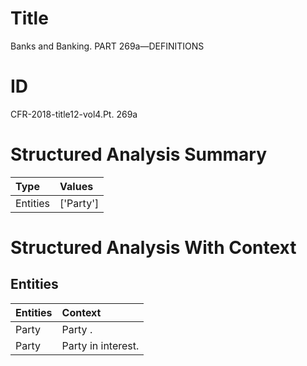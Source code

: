 # Title

 Banks and Banking. PART 269a—DEFINITIONS


# ID

 CFR-2018-title12-vol4.Pt. 269a


# Structured Analysis Summary

| Type     | Values    |
|:---------|:----------|
| Entities | ['Party'] |


# Structured Analysis With Context

 


## Entities

| Entities   | Context             |
|:-----------|:--------------------|
| Party      | Party .             |
| Party      | Party  in interest. |


